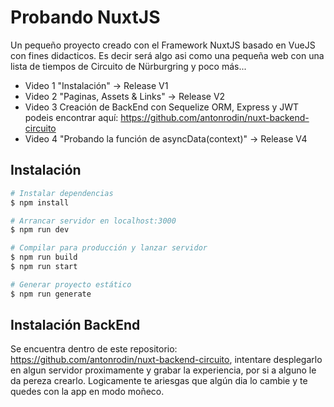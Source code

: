 # Probando NuxtJS

Un pequeño proyecto creado con el Framework NuxtJS basado en VueJS con fines didacticos. Es decir será algo asi como una pequeña web con una lista de tiempos de Circuito de Nürburgring y poco más...

* Video 1 "Instalación" -> Release V1
* Video 2 "Paginas, Assets & Links" -> Release V2
* Video 3 Creación de BackEnd con Sequelize ORM, Express y JWT podeis encontrar aquí: https://github.com/antonrodin/nuxt-backend-circuito
* Video 4 "Probando la función de asyncData(context)" -> Release V4

## Instalación

```bash
# Instalar dependencias
$ npm install

# Arrancar servidor en localhost:3000
$ npm run dev

# Compilar para producción y lanzar servidor
$ npm run build
$ npm run start

# Generar proyecto estático
$ npm run generate
```

## Instalación BackEnd

Se encuentra dentro de este repositorio: https://github.com/antonrodin/nuxt-backend-circuito, intentare desplegarlo en algun servidor proximamente y grabar la experiencia, por si a alguno le da pereza crearlo. Logicamente te ariesgas que algún dia lo cambie y te quedes con la app en modo moñeco.